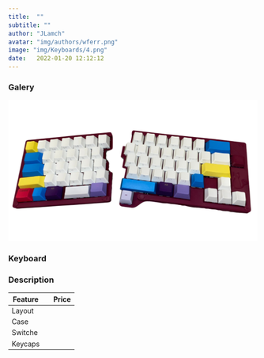 ```yaml
---
title:  ""
subtitle: ""
author: "JLamch"
avatar: "img/authors/wferr.png"
image: "img/Keyboards/4.png"
date:   2022-01-20 12:12:12
---
```

### Galery
![](img/keyboards/4.png)
 
### Keyboard


### Description


|   Feature     |               | Price  |
| ------------- |:-------------:| -----: |
| Layout        |       |        |
| Case          |       |        |
| Switche       |       |        |
| Keycaps       |       |        |